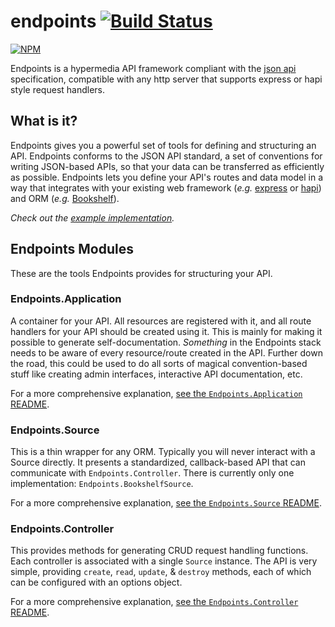 # endpoints [![Build Status](https://secure.travis-ci.org/endpoints/endpoints.png)](http://travis-ci.org/endpoints/endpoints)

[![NPM](https://nodei.co/npm/endpoints.png)](https://nodei.co/npm/endpoints/)

Endpoints is a hypermedia API framework compliant with the [json api](http://jsonapi.org) specification, compatible with any http server that supports express or hapi style request handlers.

## What is it?

Endpoints gives you a powerful set of tools for defining and structuring an API. Endpoints conforms to the JSON API standard, a set of conventions for writing JSON-based APIs, so that your data can be transferred as efficiently as possible. Endpoints lets you define your API's routes and data model in a way that integrates with your existing web framework (*e.g.* [express](http://expressjs.com/) or [hapi](http://hapijs.com/)) and ORM (*e.g.* [Bookshelf](http://bookshelfjs.org/)).

*Check out the [example implementation](https://github.com/endpoints/example).*

## Endpoints Modules

These are the tools Endpoints provides for structuring your API.

### Endpoints.Application
A container for your API. All resources are registered with it, and all route handlers for your API should be created using it. This is mainly for making it possible to generate self-documentation. *Something* in the Endpoints stack needs to be aware of every resource/route created in the API. Further down the road, this could be used to do all sorts of magical convention-based stuff like creating admin interfaces, interactive API documentation, etc.

For a more comprehensive explanation, [see the `Endpoints.Application` README](https://github.com/endpoints/endpoints/blob/master/modules/application/README.md).

### Endpoints.Source
This is a thin wrapper for any ORM. Typically you will never interact with a Source directly. It presents a standardized, callback-based API that can communicate with `Endpoints.Controller`. There is currently only one implementation: `Endpoints.BookshelfSource`.

For a more comprehensive explanation, [see the `Endpoints.Source` README](https://github.com/endpoints/endpoints/blob/master/modules/source-bookshelf/README.md).

### Endpoints.Controller
This provides methods for generating CRUD request handling functions. Each controller is associated with a single `Source` instance. The API is very simple, providing `create`, `read`, `update`, & `destroy` methods, each of which can be configured with an options object.

For a more comprehensive explanation, [see the `Endpoints.Controller` README](https://github.com/endpoints/endpoints/blob/master/modules/controller/README.md).
